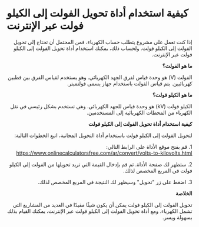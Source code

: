 كيفية استخدام أداة تحويل الفولت إلى الكيلو فولت عبر الإنترنت
============================================================

<div dir="rtl">إذا كنت تعمل على مشروع يتطلب حساب الكهرباء، فمن المحتمل أن تحتاج إلى تحويل الفولت إلى الكيلو فولت. ولحساب ذلك، يمكنك استخدام أداة تحويل الفولت إلى الكيلو فولت عبر الإنترنت.

 **ما هو الفولت؟**

الفولت (V) هو وحدة قياس لفرق الجهد الكهربائي. وهو يستخدم لقياس الفرق بين قطبين كهربائيين. يتم قياس الفولت باستخدام جهاز يسمى فولتميتر.

 **ما هو الكيلو فولت؟**

الكيلو فولت (kV) هو وحدة قياس للجهد الكهربائي. وهي تستخدم بشكل رئيسي في نقل الكهرباء من المحطات الكهربائية إلى المستخدمين.

 **كيفية استخدام أداة تحويل الفولت إلى الكيلو فولت**

لتحويل الفولت إلى الكيلو فولت باستخدام أداة التحويل المجانية، اتبع الخطوات التالية:

1\. قم بفتح موقع الأداة على الرابط التالي: <https://www.onlinecalculatorsfree.com/ar/convert/volts-to-kilovolts.html>

2\. ستظهر لك صفحة الأداة. ثم قم بإدخال القيمة التي تريد تحويلها من الفولت إلى الكيلو فولت في المربع المخصص لذلك.

3\. اضغط على زر "تحويل" وسيظهر لك النتيجة في المربع المخصص لذلك.

 **الخلاصة**

تحويل الفولت إلى الكيلو فولت يمكن أن يكون شيئًا مفيدًا في العديد من المشاريع التي تشمل الكهرباء. ومع أداة تحويل الفولت إلى الكيلو فولت عبر الإنترنت، يمكنك القيام بذلك بسهولة ويسر.

</div>